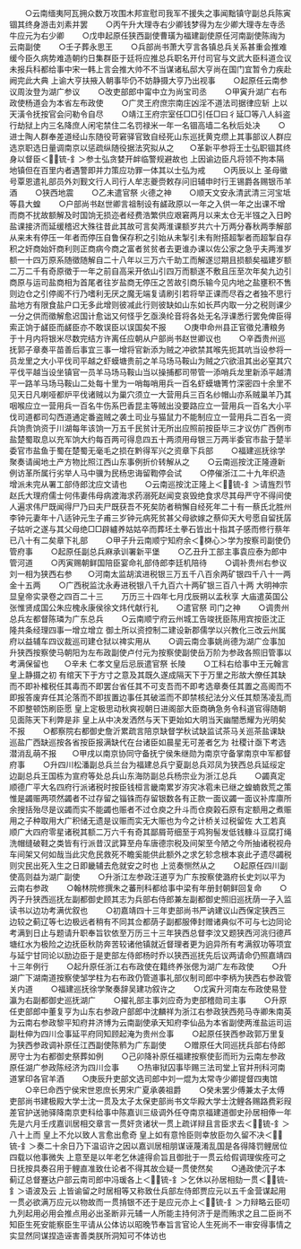 <!-- { "loadSidebar": true } -->
　　○云南缅夷阿瓦拥众数万攻围木邦宣慰司我军不援失之事闻黜镇守副总兵陈寅锢其终身游击刘素并罢
　　○丙午升大理寺右少卿钱梦得为左少卿大理寺左寺丞牛应元为右少卿
　　○戊申起原任狭西副使曹璜为福建副使原任河南副使陈祹为云南副使
　　○壬子葬永思王
　　○兵部尚书萧大亨言各镇总兵关系甚重会推难缓今臣久病势难造朝约日集群臣于廷将应推总兵职名开付司官与文武大臣科道佥议未报兵科都给事中宋一韩上言会推大帅不不当谋诸私邸大亨尚在国门宜暂令力疾赴阙完此大典  上谕大亨扶掖入朝事毕仍不妨静摄大亨乃出视事
　　○起原任云南参议周汝登为湖广参议
　　○改吏部郎中甯中立为尚宝司丞
　　○甲寅升湖广右布政使杨道会为本省左布政使
　　○广灵王府庶宗南庄凶淫不道法司据律应斩  上以天潢令抚按官会问勒令自尽
　　○靖江王府宗室任□□引任□曰彳延□等八人紏盗行劫狱上内三名降庶人闲宅禁住二名罚禄米一年一名锢高墙二名秋后处决
　　○进士陶人群奉差道经山东随役苛窘驿官致自经死山东巡抚黄克缵上其事部议人群应选京职选日量调南京以惩疏纵随役据法究拟从之　　○革新平参将王士弘职锢其终身以督臣＜锍-釒＞参士弘贪婪开衅临警规避故也  上因谕边臣凡将领不拘本隔地镇但在百里内者遇警即并力策应功罪一体其以士弘为戒
　　○丙辰以上  圣母徽号覃恩遣礼部员外刘觐文行人司行人牟志夔赍敕存问旧辅申时行王锡爵各赐银币羊酒
　　○狭西地震
　　○乙未遣官祭  火德之神
　　○顺天文安永清武清三河宝坻等县大蝗
　　○户部尚书赵世卿言祖制设有鹾政原以一年之入供一年之出课不增而商不扰故额解及时国饷无损迩者经费浩繁供应艰窘两月以来太仓无半镪之入日盻盐课接济而延缓稽迟大殊往昔此其故可言矣两淮课额岁共六十万两分春秋两季解部从来未有停压一年者而停压自鲁保存积之引始从未掣引未有附搭超掣者而超掣自存积之奸商始奸商利则正商病今商之富者贫贫者去更谁办课以佐公家之急乎夫两淮岁额一十四万原系随徵随解自二十八年以三万六千助工而解遂愆期且损额矣福建岁额二万二千有奇原徵于一年之前自高采开依山引四万而额遂不敷且压至次年矣九边引商原与运司盐商相为首尾者往岁盐商无停压之苦故引商乐输今见内地之盐壅积不售则边仓之引停阁不行乃嗜利无厌之魔无端复请刷引若将举正课而尽吞之者独不思行盐地方有限食盐户口无多此增则彼减此行则彼缺如山东如长芦内取一分之税则课少一分之供而徵解愈迟国计愈诎又何怪乎乞亟涣纶音将各处无名浮课悉行罢免俾臣得索正饷于鹾臣而鹾臣亦不敢误臣以误国矣不报
　　○庚申命州县正官徵兑漕粮务于十月内将银米尽数完结方许离任应朝从户部尚书赵世卿议也
　　○辛酉贵州巡抚郭子章奏平苗善后事宜三事一增将官新添为贼之冲欲禁其喉先扼其吭当设参将一员龙里之大小平伐司平越之虾蟆塘贵前之羊马场马鞍山为贼之穴欲沮其出必窒其穴平伐平越当设坐镇官一员羊马场马鞍山当以操捕都司带管一添哨兵龙里新添平越清平一路羊马场马鞍山二处每十里为一哨每哨用兵一百名虾蟆塘箐竹深密四十余里不见天日凡喇哑都炉平伐诸贼以为巢穴须立一大营用兵三百名纱帽山亦系贼巢羊乃其咽喉应立一营用兵一百名牛伤系巴香昆主等贼出没要路应立一营用兵一百名大小平伐司道都司勾西道通定番盗贼之袭土司业与猫鼠力不能制应立一营用兵二百名一资兵饷贵饷资于川湖每年该饷一万五千民贫计无所出应照前按臣毕三才议仿广西例市盐楚蜀取息以充军饷大约每百两可得息四五十两须用母银三万两半委官市盐于楚半委官市盐鱼于蜀在楚蜀无毫毛之损在黔得军兴之资章下兵部
　　○福建巡抚徐学聚奏请闽地土产方物比照江西山东事例折价转解从之
　　○云南巡按沈正隆遵新例访革所属行劣举人马中骥为民杨忠诲留鞫停会试
　　○停催浙江二十九年织造增派未完从署工部侍郎沈应文请也
　　○云南巡按沈正隆上＜锍-釒＞请旌烈节赵氏大理府儒士何伟妻伟母病渡海求药溺死赵闻变哀毁绝食求尽其母严守不得间使人遍求伟尸既闻得尸乃曰夫尸既获吾不死矣防者稍懈自经死年二十有一蔡氏北胜州李钟元妻年十八适钟元生子甫三岁钟元病死贫甚父母欲嫁之蔡仰天大号愿自留抚孱子姑听之遂与其父母绝□□辟纑养姑姑卒而葬坯土拳石皆出十指其子感而修行蔡年已八十有二矣章下礼部
　　○甲子升云南顺宁知府余＜棥心＞学为按察司副使仍管府事
　　○起原任副总兵麻承训署新平堡
　　○乙丑升工部主事袁应泰为郎中管河道
　　○丙寅赐朝鲜国陪臣宴命礼部侍郎李廷机陪待
　　○调补贵州右参议刘一相为狭西右参　　○河南太监胡滨进税银三万五千八百余两矿银四千八十一两金十五两
　　○广西税监沈永寿进税银八千九百六十两矿银三百八十两
大明神宗显皇帝实录卷之四百二十三
　　万历三十四年七月戊辰朔以孟秋享  大庙遣英国公张惟贤成国公朱应槐永康侯徐文炜代献行礼
　　○遣官祭  司门之神
　　○调贵州总兵左都督陈璘为广东总兵
　　○云南顺宁府云州城工告竣抚臣陈用宾按臣沈正隆共条经理四事一增立增立  御土所以资控制二建设新郡儒学以兴教化三改云州属府以益辅车四议裁巡司建仓狱以禆实用从
　　○调云南佥事姚尚德为湖广佥事加升狭西按察使马朝阳为左布政副使卢付元为按察使副使岳万阶为参政各照旧管事以考满保留也　　○辛未  仁孝文皇后忌辰遣官祭  长陵
　　○工科右给事中王元翰言  皇上静摄之初  有绾天下于方寸之意及其既久遂成隔天下于万里之形故大僚任其缺而不即补榷税任其毒而不即罢台省任其不可支吾而不即考选章奏任其置之高阁而不即报答废弃任其沦落而不即拔置边事任其破滥而不即禁核纪法分义任其颓荡凌乱而不即整顿饬刷臣愿  皇上定极思动秋爽视朝日进阁部大臣商确急务令科道官得随朝见面陈天下利弊是非  皇上从中决发洒然与天下更始如大明当天幽闇悉耀为光明矣不报
　　○都察院右都御史詹沂累疏言陪京缺督学秋试缺监试茶马关巡茶盐课缺巡盐广西缺巡按各省按臣报满缺代在台诸臣如晨星无可差者乞为  社稷计亟下考选潜消乱萌不报　　○甲戌以南京协同守备抚宁侯朱继勋为南京守备掌南京中军都督府事
　　○升四川松潘副总兵兰台为福建总兵宁夏副总兵邓凤为狭西总兵延绥定边副总兵王国栋为宣府等处总兵山东海防副总兵杨宗业为浙江总兵
　　○蠲真定顺德广平大名四府行派诸税时按臣钱桓言畿南累岁洊灾冰雹未已继之蝗蝻救荒之策惟是蠲赈两项然蠲者不过存留之锱铢而存留银数各有正款一面议蠲一面议补库廪所余搜括殆尽是议蠲而实不能蠲也赈者不过仓庾之升斗而仓庾榖石原有定额用之煮赈用之子种取用大广积储无遗是议赈而实无大赈也为今之计桥关过税留佐  大工若真顺广大四府零星诸税其额二万六千有奇其鄙屑苛细至于鸡狗髻发低钱糠斗豆腐打绳洗帽缝破鞋之类皆有行派昔汉武算至舟车唐德宗税及间架至今陋之今所抽诸税视舟车间架又何如哉当此灾危民救死不瞻奚能供此额外之求乞轸念根本哀此孑遗尽蠲税则灾民出死入生之日即畿辅去危就安之时也  上览奏恻然从之
　　○起原任四川副使高则益为湖广副使
　　○升浙江左参政汪道亨为广东按察使潞府长史刘以平为云南右参政
　　○翰林院修撰朱之蕃刑科都给事中梁有年册封朝鲜回复命
　　○丙子升狭西巡抚左副都御史顾其志为兵部右侍郎兼左副都御史照旧巡抚荫一子入监读书以边功考满优叙也
　　○初嘉靖四十三年吏部尚书严讷建议山西保定狭西三边较之蓟辽等七边极远者稍有不同其佥都荫子副都服俸封赠诸典似不可与七边同论考满到日止与题请升职奉旨钦依至万历三十三年狭西总督李汶又题狭西河洮归德芦塘红水为极险之边抚臣秋防奔苦较诸他镇就近督理者更为逈异所有考满叙功等项宜与延宁甘同论以励边臣于是吏部左侍郎杨时乔以狭西巡抚先后议两请命仍照嘉靖四十三年例行
　　○起升原任浙江右布政使在籍终养张偲为湖广左布政使
　　○升湖广下湖南道按察使邹学柱为右布政仍管道事礼部仪制司郎中李柄为狭西右参政管关内道
　　○福建巡抚徐学聚奏辞吴建功叙许之
　　○戊寅升河南左布政使易登瀛为右副都御史巡抚湖广
　　○擢礼部主事刘应奇为吏部稽勋司主事
　　○升原任吏部郎中董复亨为山东右参政户部郎中沈麟祥为浙江右参政狭西苑马寺卿朱南英为云南右参政黎平知府井济博为云南副使承天知府李仙品为本省副使两淮盐运司运副杜伸为四川佥事延平府同知顾起淹为贵州佥事
　　○起原任狭西参政郭万里复为狭西参政调补原任江西副使陈鹡为广东副使
　　○赠原任大同巡抚兵部右侍郎房守士为右都御史祭葬如例
　　○己卯降补原任福建按察使彭而珩为云南左参政原任湖广参政陈经济为四川佥事
　　○热审狱囚事毕赐三法司堂上官并刑科河南道掌印各官羊酒
　　○庚辰升吏部文选司郎中刘一焜为太常寺少卿提督四夷馆
　　○辛巳命西宁侯宋世恩庶长男宋广夏承袭祖爵
　　○癸未罢少傅兼太子太傅吏部尚书建极殿大学士沈一贯及太子太保吏部尚书文华殿大学士沈鲤各赐路费彩叚差官护送驰驿降南京吏科给事中陈嘉训三级调外任夺南京福建道御史孙居相俸一年先是六月壬戌嘉训居相交章言一贯奸贪诸状一贯上疏详辩且言臣求去＜锍-釒＞八十上而  皇上不允以致人言愈出愈奇  皇上如有意怜臣则幸放臣勿久留不决＜锍-釒＞奏二十余日乃下温诏许之因以嘉训居相朋谋诬蔑淆乱国是各得降罚鲤居位四载以他事微失  上意至是以年老乞休遽得俞旨且御批于一贯云给假调理俟痊可之日抚按具奏召用于鲤直准致仕论者不得其故佥疑一贯使然矣
　　○通政使沉子本蓟辽总督蹇达户部云南司郎中冯瑗各上＜锍-釒＞乞休以孙居相劾一贯＜锍-釒＞语波及云  上皆谕留之时居相等又称致仕兵部左侍郎贾应元以五千金营谋起用一贯必欲满万应元以物故而一贯掯银不还于是应元亦上＜锍-釒＞力辩略云臣叨九列起用必用会推点用必出圣断非元辅一人所能主持何济于是而贿求之且二臣尚不知臣生死安能察臣生平请从公体访以昭晚节奉旨言官论人生死尚不一审安得事情之实显然同谋捏造诬害善类朕所洞知可不体访也

